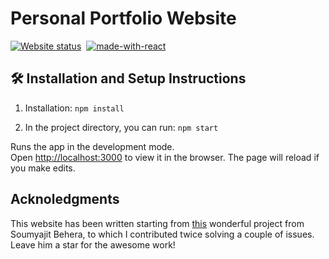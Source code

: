 # Personal Portfolio Website

[![Website status](https://img.shields.io/website-up-down-green-red/https/mspronesti.github.io.svg?label=Website%20status)](https://mspronesti.github.io)&nbsp;
[![made-with-react](https://img.shields.io/badge/Made%20with-React-orange.svg)](http://commonmark.org)

## 🛠 Installation and Setup Instructions

1. Installation: `npm install`

2. In the project directory, you can run: `npm start`

Runs the app in the development mode.\
Open [http://localhost:3000](http://localhost:3000) to view it in the browser.
The page will reload if you make edits.


## Acknoledgments

This website has been written starting from [this](https://github.com/soumyajit4419/Portfolio) wonderful project from Soumyajit Behera, to which I contributed twice solving a couple of issues. Leave him a star for the awesome work! 